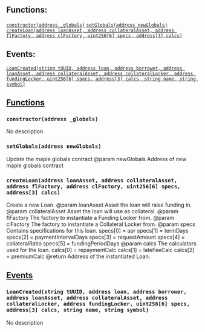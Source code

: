 

## Functions:
[`constructor(address _globals)`](#LoanFactory-constructor-address-)
[`setGlobals(address newGlobals)`](#LoanFactory-setGlobals-address-)
[`createLoan(address loanAsset, address collateralAsset, address flFactory, address clFactory, uint256[6] specs, address[3] calcs)`](#LoanFactory-createLoan-address-address-address-address-uint256-6--address-3--)

## Events:
[`LoanCreated(string tUUID, address loan, address borrower, address loanAsset, address collateralAsset, address collateralLocker, address fundingLocker, uint256[6] specs, address[3] calcs, string name, string symbol)`](#LoanFactory-LoanCreated-string-address-address-address-address-address-address-uint256-6--address-3--string-string-)

## <u>Functions</u>

### `constructor(address _globals)`
No description

### `setGlobals(address newGlobals)`
Update the maple globals contract
        @param  newGlobals Address of new maple globals contract

### `createLoan(address loanAsset, address collateralAsset, address flFactory, address clFactory, uint256[6] specs, address[3] calcs)`
Create a new Loan.
        @param  loanAsset       Asset the loan will raise funding in.
        @param  collateralAsset Asset the loan will use as collateral.
        @param  flFactory       The factory to instantiate a Funding Locker from.
        @param  clFactory       The factory to instantiate a Collateral Locker from.
        @param  specs           Contains specifications for this loan.
                specs[0] = apr
                specs[1] = termDays
                specs[2] = paymentIntervalDays
                specs[3] = requestAmount
                specs[4] = collateralRatio
                specs[5] = fundingPeriodDays
        @param  calcs           The calculators used for the loan.
                calcs[0] = repaymentCalc
                calcs[1] = lateFeeCalc
                calcs[2] = premiumCalc
        @return Address of the instantiated Loan.

## <u>Events</u>

### `LoanCreated(string tUUID, address loan, address borrower, address loanAsset, address collateralAsset, address collateralLocker, address fundingLocker, uint256[6] specs, address[3] calcs, string name, string symbol)`
No description
